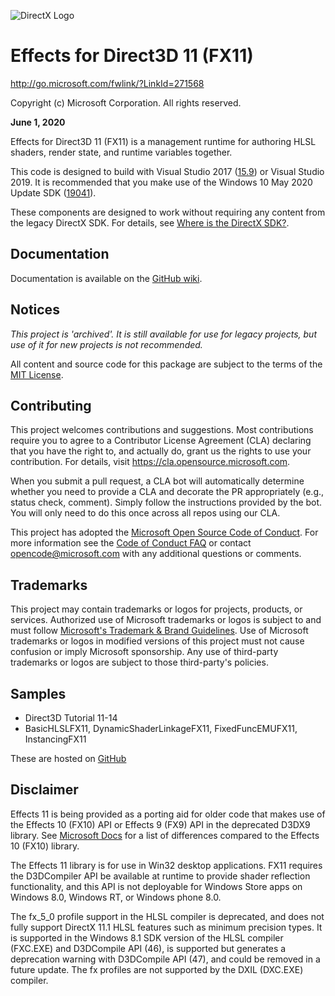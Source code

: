 ![DirectX Logo](https://github.com/Microsoft/FX11/wiki/X_jpg.jpg)

# Effects for Direct3D 11 (FX11)

http://go.microsoft.com/fwlink/?LinkId=271568

Copyright (c) Microsoft Corporation. All rights reserved.

**June 1, 2020**

Effects for Direct3D 11 (FX11) is a management runtime for authoring HLSL shaders, render state, and runtime variables together.

This code is designed to build with Visual Studio 2017 ([15.9](https://walbourn.github.io/vs-2017-15-9-update/)) or Visual Studio 2019. It is recommended that you make use of the Windows 10 May 2020 Update SDK ([19041](https://walbourn.github.io/windows-10-may-2020-update-sdk/)).

These components are designed to work without requiring any content from the legacy DirectX SDK. For details, see [Where is the DirectX SDK?](https://aka.ms/dxsdk).

## Documentation

Documentation is available on the [GitHub wiki](https://github.com/Microsoft/FX11/wiki).

## Notices

*This project is 'archived'. It is still available for use for legacy projects, but use of it for new projects is not recommended.*

All content and source code for this package are subject to the terms of the [MIT License](http://opensource.org/licenses/MIT).

## Contributing

This project welcomes contributions and suggestions. Most contributions require you to agree to a Contributor License Agreement (CLA) declaring that you have the right to, and actually do, grant us the rights to use your contribution. For details, visit https://cla.opensource.microsoft.com.

When you submit a pull request, a CLA bot will automatically determine whether you need to provide a CLA and decorate the PR appropriately (e.g., status check, comment). Simply follow the instructions provided by the bot. You will only need to do this once across all repos using our CLA.

This project has adopted the [Microsoft Open Source Code of Conduct](https://opensource.microsoft.com/codeofconduct/). For more information see the [Code of Conduct FAQ](https://opensource.microsoft.com/codeofconduct/faq/) or contact [opencode@microsoft.com](mailto:opencode@microsoft.com) with any additional questions or comments.

## Trademarks

This project may contain trademarks or logos for projects, products, or services. Authorized use of Microsoft trademarks or logos is subject to and must follow [Microsoft's Trademark & Brand Guidelines](https://www.microsoft.com/en-us/legal/intellectualproperty/trademarks/usage/general). Use of Microsoft trademarks or logos in modified versions of this project must not cause confusion or imply Microsoft sponsorship. Any use of third-party trademarks or logos are subject to those third-party's policies.

## Samples

* Direct3D Tutorial 11-14
* BasicHLSLFX11, DynamicShaderLinkageFX11, FixedFuncEMUFX11, InstancingFX11

These are hosted on [GitHub](https://github.com/walbourn/directx-sdk-samples)

## Disclaimer

Effects 11 is being provided as a porting aid for older code that makes use of the Effects 10 (FX10) API or Effects 9 (FX9)
API in the deprecated D3DX9 library. See [Microsoft Docs](https://docs.microsoft.com/en-us/windows/win32/direct3d11/d3d11-graphics-programming-guide-effects-differences) for a list of differences compared to the Effects 10 (FX10) library.

The Effects 11 library is for use in Win32 desktop applications. FX11 requires the D3DCompiler API be available at runtime
to provide shader reflection functionality, and this API is not deployable for Windows Store apps on Windows 8.0, Windows RT,
or Windows phone 8.0.

The fx_5_0 profile support in the HLSL compiler is deprecated, and does not fully support DirectX 11.1 HLSL features
such as minimum precision types. It is supported in the Windows 8.1 SDK version of the HLSL compiler (FXC.EXE) and
D3DCompile API (46), is supported but generates a deprecation warning with D3DCompile API (47), and could be removed
in a future update. The fx profiles are not supported by the DXIL (DXC.EXE) compiler.
